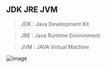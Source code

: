 ## JDK JRE JVM

> JDK : Java Development Kit

> JRE : Java Runtime Environment

> JVM : JAVA Virtual Machine

![image](https://user-images.githubusercontent.com/3848886/152978158-3ba1603c-b370-4da5-b1b2-7d235d1b25a3.png)
